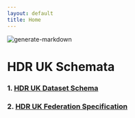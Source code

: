 ```yaml
---
layout: default
title: Home
---
```

![generate-markdown](https://github.com/HDRUK/schemata/workflows/generate-markdown/badge.svg)

# HDR UK Schemata


### 1. [HDR UK Dataset Schema](/docs/Readme.html)




### 2. [HDR UK Federation Specification](/docs/federation/HDRFederation.html)
